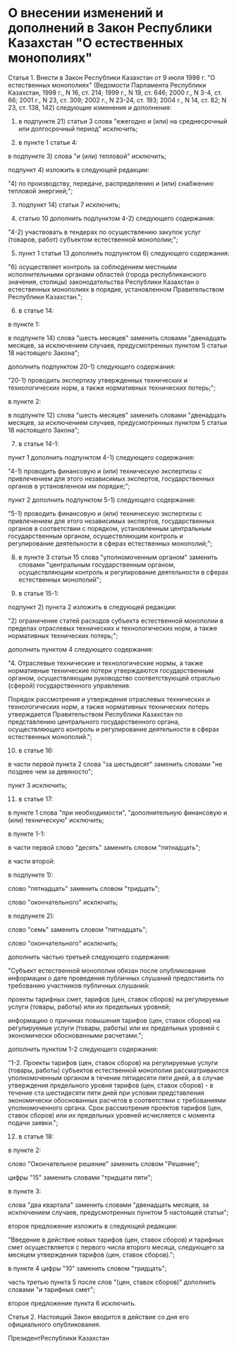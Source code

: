 # О внесении изменений и дополнений в Закон Республики Казахстан "О естественных монополиях"

Статья 1. Внести в Закон Республики Казахстан от 9 июля 1998 г. "О естественных монополиях" (Ведомости Парламента Республики Казахстан, 1998 г., N 16, ст. 214; 1999 г., N 19, ст. 646; 2000 г., N 3-4, ст. 66; 2001 г., N 23, ст. 309; 2002 г., N 23-24, ст. 193; 2004 г., N 14, ст. 82; N 23, ст. 138, 142) следующие изменения и дополнения:

1) в подпункте 21) статьи 3 слова "ежегодно и (или) на среднесрочный или долгосрочный период" исключить;

2) в пункте 1 статьи 4:

в подпункте 3) слова "и (или) тепловой" исключить;

подпункт 4) изложить в следующей редакции:

"4) по производству, передаче, распределению и (или) снабжению тепловой энергией;";

3) подпункт 14) статьи 7 исключить;

4) статью 10 дополнить подпунктом 4-2) следующего содержания:

"4-2) участвовать в тендерах по осуществлению закупок услуг (товаров, работ) субъектом естественной монополии;";

5) пункт 1 статьи 13 дополнить подпунктом 6) следующего содержания:

"6) осуществляет контроль за соблюдением местными исполнительными органами областей (города республиканского значения, столицы) законодательства Республики Казахстан о естественных монополиях в порядке, установленном Правительством Республики Казахстан.";

6) в статье 14:

в пункте 1:

в подпункте 14) слова "шесть месяцев" заменить словами "двенадцать месяцев, за исключением случаев, предусмотренных пунктом 5 статьи 18 настоящего Закона";

дополнить подпунктом 20-1) следующего содержания:

"20-1) проводить экспертизу утвержденных технических и технологических норм, а также нормативных технических потерь;";

в пункте 2:

в подпункте 12) слова "шесть месяцев" заменить словами "двенадцать месяцев, за исключением случаев, предусмотренных пунктом 5 статьи 18 настоящего Закона";

7) в статье 14-1:

пункт 1 дополнить подпунктом 4-1) следующего содержания:

"4-1) проводить финансовую и (или) техническую экспертизы с привлечением для этого независимых экспертов, государственных органов в установленном им порядке;";

пункт 2 дополнить подпунктом 5-1) следующего содержания:

"5-1) проводить финансовую и (или) техническую экспертизы с привлечением для этого независимых экспертов, государственных органов в соответствии с порядком, установленным центральным государственным органом, осуществляющим контроль и регулирование деятельности в сферах естественных монополий;";

8) в пункте 3 статьи 15 слова "уполномоченным органом" заменить словами "центральным государственным органом, осуществляющим контроль и регулирование деятельности в сферах естественных монополий";

9) в статье 15-1:

подпункт 2) пункта 2 изложить в следующей редакции:

"2) ограничение статей расходов субъекта естественной монополии в пределах отраслевых технических и технологических норм, а также нормативных технических потерь;";

дополнить пунктом 4 следующего содержания:

"4. Отраслевые технические и технологические нормы, а также нормативные технические потери утверждаются государственным органом, осуществляющим руководство соответствующей отраслью (сферой) государственного управления.

Порядок рассмотрения и утверждения отраслевых технических и технологических норм, а также нормативных технических потерь утверждается Правительством Республики Казахстан по представлению центрального государственного органа, осуществляющего контроль и регулирование деятельности в сферах естественных монополий.";

10) в статье 16:

в части первой пункта 2 слова "за шестьдесят" заменить словами "не позднее чем за девяносто";

пункт 3 исключить;

11) в статье 17:

в пункте 1 слова "при необходимости", "дополнительную финансовую и (или) техническую" исключить;

в пункте 1-1:

в части первой слово "десять" заменить словом "пятнадцать";

в части второй:

в подпункте 1):

слово "пятнадцать" заменить словом "тридцать";

слово "окончательного" исключить;

в подпункте 2):

слово "семь" заменить словом "пятнадцать";

слово "окончательного" исключить;

дополнить частью третьей следующего содержания:

"Субъект естественной монополии обязан после опубликования информации о дате проведения публичных слушаний предоставить по требованию участников публичных слушаний:

проекты тарифных смет, тарифов (цен, ставок сборов) на регулируемые услуги (товары, работы) или их предельных уровней;

информацию о причинах повышения тарифов (цен, ставок сборов) на регулируемые услуги (товары, работы) или их предельных уровней с экономически обоснованными расчетами.";

дополнить пунктом 1-2 следующего содержания:

"1-2. Проекты тарифов (цен, ставок сборов) на регулируемые услуги (товары, работы) субъектов естественной монополии рассматриваются уполномоченным органом в течение пятидесяти пяти дней, а в случае утверждения предельного уровня тарифов (цен, ставок сборов) - в течение ста шестидесяти пяти дней при условии представления экономически обоснованных расчетов в соответствии с требованиями уполномоченного органа. Срок рассмотрения проектов тарифов (цен, ставок сборов) или их предельных уровней исчисляется с момента подачи заявки.";

12) в статье 18:

в пункте 2:

слово "Окончательное решение" заменить словом "Решение";

цифры "15" заменить словами "тридцати пяти";

в пункте 3:

слова "два квартала" заменить словами "двенадцать месяцев, за исключением случаев, предусмотренных пунктом 5 настоящей статьи";

второе предложение изложить в следующей редакции:

"Введение в действие новых тарифов (цен, ставок сборов) и тарифных смет осуществляется с первого числа второго месяца, следующего за месяцем утверждения тарифов (цен, ставок сборов).";

в пункте 4 цифры "10" заменить словом "тридцать";

часть третью пункта 5 после слов "(цен, ставок сборов)" дополнить словами "и тарифных смет";

второе предложение пункта 6 исключить.

Статья 2. Настоящий Закон вводится в действие со дня его официального опубликования.

ПрезидентРеспублики Казахстан

